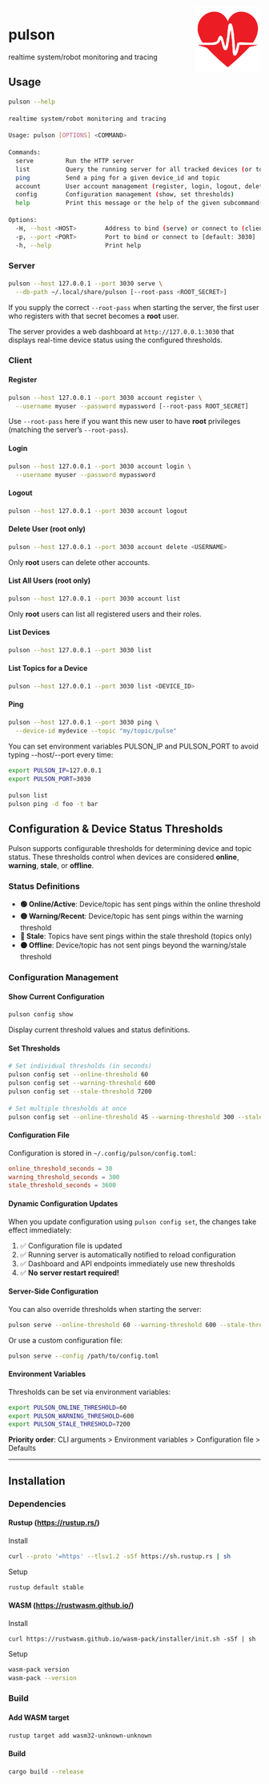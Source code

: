 <img align="right" width="26%" src="./book/src/images/logo.png">

# pulson

realtime system/robot monitoring and tracing

## Usage

```bash
pulson --help

realtime system/robot monitoring and tracing

Usage: pulson [OPTIONS] <COMMAND>

Commands:
  serve         Run the HTTP server
  list          Query the running server for all tracked devices (or topics for one)
  ping          Send a ping for a given device_id and topic
  account       User account management (register, login, logout, delete, list)
  config        Configuration management (show, set thresholds)
  help          Print this message or the help of the given subcommand(s)

Options:
  -H, --host <HOST>        Address to bind (serve) or connect to (client) [default: 127.0.0.1]
  -p, --port <PORT>        Port to bind or connect to [default: 3030]
  -h, --help               Print help
```

### Server

```bash
pulson --host 127.0.0.1 --port 3030 serve \
  --db-path ~/.local/share/pulson [--root-pass <ROOT_SECRET>]
```

If you supply the correct `--root-pass` when starting the server, the first user who registers with that secret becomes a **root** user.

The server provides a web dashboard at `http://127.0.0.1:3030` that displays real-time device status using the configured thresholds.

### Client

#### Register

```bash
pulson --host 127.0.0.1 --port 3030 account register \
  --username myuser --password mypassword [--root-pass ROOT_SECRET]
```

Use `--root-pass` here if you want this new user to have **root** privileges (matching the server’s `--root-pass`).

#### Login

```bash
pulson --host 127.0.0.1 --port 3030 account login \
  --username myuser --password mypassword
```

#### Logout

```bash
pulson --host 127.0.0.1 --port 3030 account logout
```

#### Delete User (root only)

```bash
pulson --host 127.0.0.1 --port 3030 account delete <USERNAME>
```

Only **root** users can delete other accounts.

#### List All Users (root only)

```bash
pulson --host 127.0.0.1 --port 3030 account list
```

Only **root** users can list all registered users and their roles.

#### List Devices

```bash
pulson --host 127.0.0.1 --port 3030 list
```

#### List Topics for a Device

```bash
pulson --host 127.0.0.1 --port 3030 list <DEVICE_ID>
```

#### Ping

```bash
pulson --host 127.0.0.1 --port 3030 ping \
  --device-id mydevice --topic "my/topic/pulse"
```


You can set environment variables PULSON_IP and PULSON_PORT to avoid typing --host/--port every time:

```bash
export PULSON_IP=127.0.0.1
export PULSON_PORT=3030

pulson list
pulson ping -d foo -t bar
```

## Configuration & Device Status Thresholds

Pulson supports configurable thresholds for determining device and topic status. These thresholds control when devices are considered **online**, **warning**, **stale**, or **offline**.

### Status Definitions

- **🟢 Online/Active**: Device/topic has sent pings within the online threshold
- **🟡 Warning/Recent**: Device/topic has sent pings within the warning threshold  
- **🔴 Stale**: Topics have sent pings within the stale threshold (topics only)
- **⚫ Offline**: Device/topic has not sent pings beyond the warning/stale threshold

### Configuration Management

#### Show Current Configuration

```bash
pulson config show
```

Display current threshold values and status definitions.

#### Set Thresholds

```bash
# Set individual thresholds (in seconds)
pulson config set --online-threshold 60
pulson config set --warning-threshold 600
pulson config set --stale-threshold 7200

# Set multiple thresholds at once
pulson config set --online-threshold 45 --warning-threshold 300 --stale-threshold 3600
```

#### Configuration File

Configuration is stored in `~/.config/pulson/config.toml`:

```toml
online_threshold_seconds = 30
warning_threshold_seconds = 300
stale_threshold_seconds = 3600
```

#### Dynamic Configuration Updates

When you update configuration using `pulson config set`, the changes take effect immediately:

1. ✅ Configuration file is updated
2. ✅ Running server is automatically notified to reload configuration
3. ✅ Dashboard and API endpoints immediately use new thresholds
4. ✅ **No server restart required!**

#### Server-Side Configuration

You can also override thresholds when starting the server:

```bash
pulson serve --online-threshold 60 --warning-threshold 600 --stale-threshold 7200
```

Or use a custom configuration file:

```bash
pulson serve --config /path/to/config.toml
```

#### Environment Variables

Thresholds can be set via environment variables:

```bash
export PULSON_ONLINE_THRESHOLD=60
export PULSON_WARNING_THRESHOLD=600
export PULSON_STALE_THRESHOLD=7200
```

**Priority order**: CLI arguments > Environment variables > Configuration file > Defaults

---


## Installation

### Dependencies

#### Rustup (https://rustup.rs/)

Install 
```bash
curl --proto '=https' --tlsv1.2 -sSf https://sh.rustup.rs | sh
```
Setup
```bash
rustup default stable
```

#### WASM (https://rustwasm.github.io/)
Install
```
curl https://rustwasm.github.io/wasm-pack/installer/init.sh -sSf | sh
```
Setup
```bash
wasm-pack version
wasm-pack --version
```




### Build

#### Add WASM target

```bash
rustup target add wasm32-unknown-unknown
```

#### Build

```bash
cargo build --release
```


